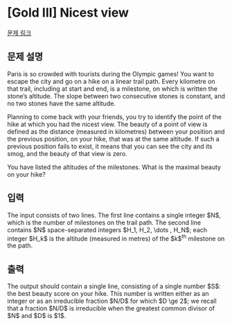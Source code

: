 # [Gold III] Nicest view

[문제 링크](https://www.acmicpc.net/problem/31486) 

## 문제 설명

<p>Paris is so crowded with tourists during the Olympic games! You want to escape the city and go on a hike on a linear trail path. Every kilometre on that trail, including at start and end, is a milestone, on which is written the stone’s altitude. The slope between two consecutive stones is constant, and no two stones have the same altitude.</p>

<p>Planning to come back with your friends, you try to identify the point of the hike at which you had the nicest view. The beauty of a point of view is defined as the distance (measured in kilometres) between your position and the previous position, on your hike, that was at the same altitude. If such a previous position fails to exist, it means that you can see the city and its smog, and the beauty of that view is zero.</p>

<p>You have listed the altitudes of the milestones. What is the maximal beauty on your hike?</p>

## 입력 

 <p>The input consists of two lines. The first line contains a single integer $N$, which is the number of milestones on the trail path. The second line contains $N$ space-separated integers $H_1, H_2, \dots , H_N$; each integer $H_k$ is the altitude (measured in metres) of the $k$<sup>th</sup> milestone on the path.</p>

## 출력 

 <p>The output should contain a single line, consisting of a single number $S$: the best beauty score on your hike. This number is written either as an integer or as an irreducible fraction $N/D$ for which $D \ge 2$; we recall that a fraction $N/D$ is irreducible when the greatest common divisor of $N$ and $D$ is $1$.</p>

